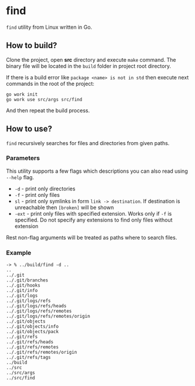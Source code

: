 # find

`find` utility from Linux written in Go.

## How to build?

Clone the project, open **src** directory and execute `make` command. The binary file will be located in the `build` folder in project root directory.

If there is a build error like `package <name> is not in std` then execute next commands in the root of the project:

```shell
go work init
go work use src/args src/find
```

And then repeat the build process.

## How to use?

`find` recursively searches for files and directories from given paths.

### Parameters

This utility supports a few flags which descriptions you can also read using `--help` flag.

- `-d` - print only directories
- `-f` - print only files
- `sl` - print only symlinks in form `link -> destination`. If destination is unreachable then `[broken]` will be shown
- `-ext` - print only files with specified extension. Works only if `-f` is specified. Do not specify any extensions to find only files without extension

Rest non-flag arguments will be treated as paths where to search files.

### Example

```shell
-> % ../build/find -d ..
..
../.git
../.git/branches
../.git/hooks
../.git/info
../.git/logs
../.git/logs/refs
../.git/logs/refs/heads
../.git/logs/refs/remotes
../.git/logs/refs/remotes/origin
../.git/objects
../.git/objects/info
../.git/objects/pack
../.git/refs
../.git/refs/heads
../.git/refs/remotes
../.git/refs/remotes/origin
../.git/refs/tags
../build
../src
../src/args
../src/find
```

